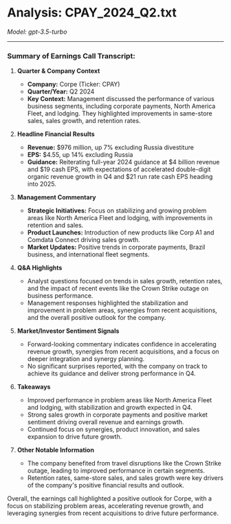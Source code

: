 # Analysis: CPAY_2024_Q2.txt

*Model: gpt-3.5-turbo*

---

### Summary of Earnings Call Transcript:

1. **Quarter & Company Context**
   - **Company:** Corpe (Ticker: CPAY)
   - **Quarter/Year:** Q2 2024
   - **Key Context:** Management discussed the performance of various business segments, including corporate payments, North America Fleet, and lodging. They highlighted improvements in same-store sales, sales growth, and retention rates.

2. **Headline Financial Results**
   - **Revenue:** $976 million, up 7% excluding Russia divestiture
   - **EPS:** $4.55, up 14% excluding Russia
   - **Guidance:** Reiterating full-year 2024 guidance at $4 billion revenue and $19 cash EPS, with expectations of accelerated double-digit organic revenue growth in Q4 and $21 run rate cash EPS heading into 2025.

3. **Management Commentary**
   - **Strategic Initiatives:** Focus on stabilizing and growing problem areas like North America Fleet and lodging, with improvements in retention and sales.
   - **Product Launches:** Introduction of new products like Corp A1 and Comdata Connect driving sales growth.
   - **Market Updates:** Positive trends in corporate payments, Brazil business, and international fleet segments.

4. **Q&A Highlights**
   - Analyst questions focused on trends in sales growth, retention rates, and the impact of recent events like the Crown Strike outage on business performance.
   - Management responses highlighted the stabilization and improvement in problem areas, synergies from recent acquisitions, and the overall positive outlook for the company.

5. **Market/Investor Sentiment Signals**
   - Forward-looking commentary indicates confidence in accelerating revenue growth, synergies from recent acquisitions, and a focus on deeper integration and synergy planning.
   - No significant surprises reported, with the company on track to achieve its guidance and deliver strong performance in Q4.

6. **Takeaways**
   - Improved performance in problem areas like North America Fleet and lodging, with stabilization and growth expected in Q4.
   - Strong sales growth in corporate payments and positive market sentiment driving overall revenue and earnings growth.
   - Continued focus on synergies, product innovation, and sales expansion to drive future growth.

7. **Other Notable Information**
   - The company benefited from travel disruptions like the Crown Strike outage, leading to improved performance in certain segments.
   - Retention rates, same-store sales, and sales growth were key drivers of the company's positive financial results and outlook.

Overall, the earnings call highlighted a positive outlook for Corpe, with a focus on stabilizing problem areas, accelerating revenue growth, and leveraging synergies from recent acquisitions to drive future performance.